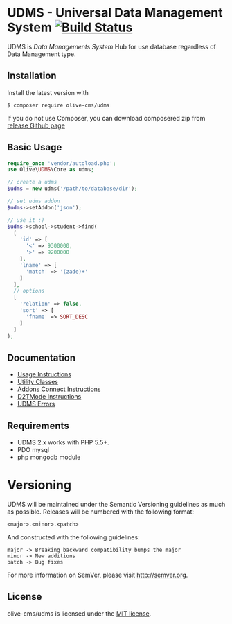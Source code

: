 # UDMS - Universal Data Management System [![Build Status](https://travis-ci.org/OliveCMS/UDMS.svg?branch=master)](https://travis-ci.org/OliveCMS/UDMS)

UDMS is *Data Managements System* Hub for use database regardless of Data Management type.

## Installation

Install the latest version with

```
$ composer require olive-cms/udms
```

If you do not use Composer, you can download composered zip from [release Github page](https://github.com/OliveCMS/UDMS/releases/latest)

## Basic Usage

``` php
require_once 'vendor/autoload.php';
use Olive\UDMS\Core as udms;

// create a udms
$udms = new udms('/path/to/database/dir');

// set udms addon
$udms->setAddon('json');

// use it :)
$udms->school->student->find(
  [
    'id' => [
      '<' => 9300000,
      '>' => 9200000
    ],
    'lname' => [
      'match' => '(zade)+'
    ]
  ],
  // options
  [
    'relation' => false,
    'sort' => [
      'fname' => SORT_DESC
    ]
  ]
);
```

## Documentation

- [Usage Instructions](doc/01-usage.md)
- [Utility Classes](doc/02-utilities.md)
- [Addons Connect Instructions](doc/03-addons.md)
- [D2TMode Instructions](doc/04-d2tmode.md)
- [UDMS Errors](doc/05-error.md)

## Requirements

- UDMS 2.x works with PHP 5.5+.
- PDO mysql
- php mongodb module

# Versioning

UDMS will be maintained under the Semantic Versioning guidelines as much as possible. Releases will be numbered with the following format:

`<major>.<minor>.<patch>`

And constructed with the following guidelines:

    major -> Breaking backward compatibility bumps the major
    minor -> New additions
    patch -> Bug fixes

For more information on SemVer, please visit http://semver.org.

## License

olive-cms/udms is licensed under the [MIT license](http://opensource.org/licenses/MIT).
